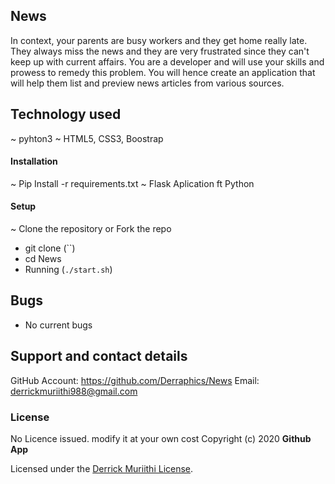 ## News

In context, your parents are busy workers and they get home really late.
They always miss the news and they are very frustrated since they can't
keep up with current affairs. You are a developer and will use your
skills and prowess to remedy this problem. You will hence create an
application that will help them list and preview news articles from various
sources.

## Technology used

~ pyhton3
~ HTML5, CSS3, Boostrap

#### Installation

~ Pip Install -r requirements.txt
~ Flask Aplication ft Python

#### Setup

~ Clone the repository or Fork the repo

- git clone (``)
- cd News
- Running (`./start.sh`)

## Bugs

- No current bugs

## Support and contact details

 GitHub Account: https://github.com/Derraphics/News
 Email: derrickmuriithi988@gmail.com

### License

No Licence issued. modify it at your own cost
Copyright (c) 2020 **Github App**

Licensed under the [Derrick Muriithi License](LICENSE).
